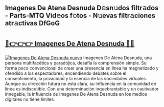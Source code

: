 ## Imagenes De Atena Desnuda D𝚎sn𝚞dos filtr𝚊dos - Parts-MTQ Vid𝚎os f𝚘tos - N𝚞evas filtr𝚊ciones atr𝚊ctivas DfGoG

# <h2><a href="http://mb8k6e.tromn.icu/?c=Imagenes+De+Atena+Desnuda">🔗👉👉👉 Imagenes De Atena Desnuda 🔗🔗</a></h2>

[![Imagenes De Atena Desnuda nuevo](https://i.imgur.com/pEAQMta.gif)](http://mb8k6e.tromn.icu/?c=Imagenes+De+Atena+Desnuda)
Imagenes De Atena Desnuda, una persona multifacética y paradójica, desafía la comprensión simple. Su forma poco convencional de crear una presencia en línea ha magnetizado y ofendido a los espectadores, encendiendo debates sobre el consentimiento, la privacidad y la esencia de las sociedades virtuales. Aunque su dirección futura no está clara, su influencia en la comunidad en línea es indiscutible. Con una determinación inquebrantable y un cautivador innegable, la influencia de Imagenes De Atena Desnuda en los medios digitales no tiene límites.
